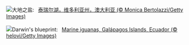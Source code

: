 ![](https://www.bing.com/th?id=OHR.LakeTyrrell_ZH-CN8860948292_UHD.jpg&w=1000)大地之盐:&nbsp;&ensp;[泰瑞尔湖，维多利亚州，澳大利亚 (© Monica Bertolazzi/Getty Images)](https://www.bing.com/th?id=OHR.LakeTyrrell_ZH-CN8860948292_UHD.jpg)
<br><br/>
![](https://www.bing.com/th?id=OHR.GalapagosIguana_EN-US6976814194_UHD.jpg&w=1000)Darwin's blueprint:&nbsp;&ensp;[Marine iguanas, Galápagos Islands, Ecuador (© helovi/Getty Images)](https://www.bing.com/th?id=OHR.GalapagosIguana_EN-US6976814194_UHD.jpg)
<br><br/>

